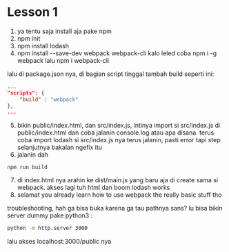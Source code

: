 # Lesson 1

1. ya tentu saja install aja pake npm
2. npm init
3. npm install lodash
4. npm install --save-dev webpack webpack-cli kalo leled coba npm i -g webpack lalu npm i webpack-cli

lalu di package.json nya, di bagian script tinggal tambah build seperti ini:
```json
...
"scripts": {
    "build" : "webpack"
},
...
```
5. bikin public/index.html, dan src/index.js, intinya import si src/index.js di public/index.html dan coba jalanin console.log atau apa disana. terus coba import lodash si src/index.js nya terus jalanin, pasti error tapi step selanjutnya bakalan ngefix itu
6. jalanin dah
```shell
npm run build
```
7. di index.html nya arahin ke dist/main.js yang baru aja di create sama si webpack. akses lagi tuh html dan boom lodash works
8. selamat you already learn how to use webpack the really basic stuff tho

troubleshooting, hah ga bisa buka karena ga tau pathnya sans? lu bisa bikin server dummy pake python3 :

```sh
python -m http.server 3000
```

lalu akses localhost:3000/public nya